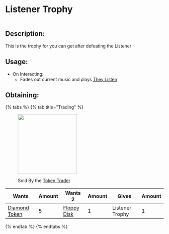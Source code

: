 # Listener Trophy



<figure><img src="https://github.com/user-attachments/assets/654b5911-e9c4-4ad7-b7e8-d4fcd87d0151" alt=""><figcaption></figcaption></figure>

## Description:

&#x20;    This is the trophy for you can get after defeating the Listener

## Usage:

* On Interacting:
  * Fades out current music and plays [They Listen](../../misc-other-info/music-sound-effects/music/they-listen.md)

## Obtaining:

{% tabs %}
{% tab title="Trading" %}


<figure><img src="https://github.com/ItsMePok/PFE/assets/136857747/e617b7b6-e886-44d4-9124-01af48928695" alt="" width="188"><figcaption><p>Sold By the <a href="../../mobs/traders/token-trader.md">Token Trader</a></p></figcaption></figure>

<table><thead><tr><th>Wants</th><th data-type="number">Amount</th><th>Wants 2</th><th data-type="number">Amount</th><th>Gives</th><th data-type="number">Amount</th></tr></thead><tbody><tr><td><a href="../../items/tokens/diamond-token.md"><img src="https://github.com/ItsMePok/PFE/assets/136857747/f68ea41f-65d4-45b0-8cee-a31677ddb317" alt="" data-size="line">Diamond Token</a></td><td>5</td><td><a href="../../items/boss-drops/floppy-disk.md"><img src="https://github.com/ItsMePok/PFE/assets/136857747/e9d33ff5-9520-4b5d-99f6-33a9906ee64b" alt="" data-size="line">Floppy Disk</a></td><td>1</td><td><img src="https://github.com/user-attachments/assets/654b5911-e9c4-4ad7-b7e8-d4fcd87d0151" alt="" data-size="line">Listener Trophy</td><td>1</td></tr></tbody></table>
{% endtab %}
{% endtabs %}
